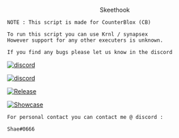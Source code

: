 <p align="center">
    Skeethook

    NOTE : This script is made for CounterBlox (CB)

    To run this script you can use Krnl / synapsex 
    However support for any other executers is unknown. 
    
    If you find any bugs please let us know in the discord
</p>

[![discord](https://img.shields.io/badge/Discord-Legend-8080c0)](https://discord.gg/mvyBt5GkJX)

[![discord](https://img.shields.io/badge/Discord-Skeethook-8080c0)](https://discord.gg/V6XBC3Z2yD)

[![Release](https://img.shields.io/badge/Release-0.1.0-80FF5)](https://github.com/Legend-Development/Skeethook/releases)

[![Showcase](https://img.shields.io/badge/Showcase-Soon-FF5555)]()

    For personal contact you can contact me @ discord : 
    
    Shae#0666 
